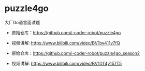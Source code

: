 # puzzle4go

大厂Go语言面试题


* 原始仓库：<https://github.com/i-coder-robot/puzzle4go>
* 视频讲解: <https://www.bilibili.com/video/BV1bv411v7fQ>

* 原始仓库：<https://github.com/i-coder-robot/puzzle4go_season2>
* 视频讲解: <https://www.bilibili.com/video/BV1DT4y157T5>
